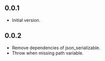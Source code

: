 ## 0.0.1

- Initial version.

## 0.0.2

- Remove dependencies of json_serializable. 
- Throw when missing path variable.
